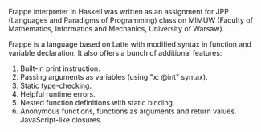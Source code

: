 Frappe interpreter in Haskell was written as an assignment for JPP (Languages and Paradigms of Programming) class on MIMUW (Faculty of Mathematics, Informatics and Mechanics, University of Warsaw).

Frappe is a language based on Latte with modified syntax in function and variable declaration. It also offers a bunch of additional features:

1. Built-in print instruction.
2. Passing arguments as variables (using "x: @int" syntax).
3. Static type-checking.
4. Helpful runtime errors.
5. Nested function definitions with static binding.
6. Anonymous functions, functions as arguments and return values. JavaScript-like closures.
